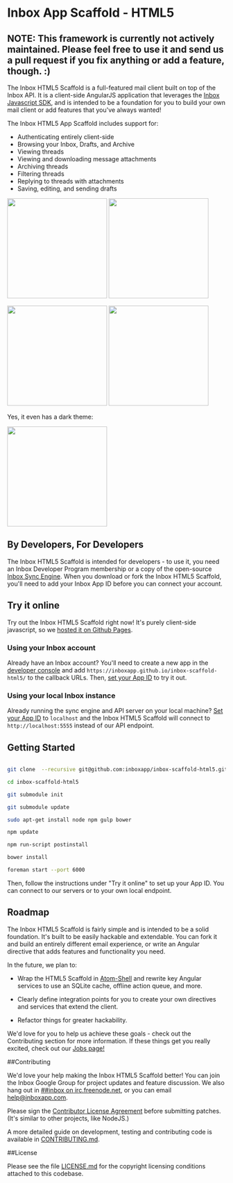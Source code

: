 Inbox App Scaffold - HTML5
========

## **NOTE**: This framework is currently not actively maintained. Please feel free to use it and send us a pull request if you fix anything or add a feature, though. :)

The Inbox HTML5 Scaffold is a full-featured mail client built on top of the Inbox API. It is a client-side AngularJS application that leverages the [Inbox Javascript SDK](https://github.com/inboxapp/inbox.js), and is intended to be a foundation for you to build your own mail client or add features that you've always wanted!

The Inbox HTML5 App Scaffold includes support for:

- Authenticating entirely client-side
- Browsing your Inbox, Drafts, and Archive
- Viewing threads
- Viewing and downloading message attachments
- Archiving threads
- Filtering threads
- Replying to threads with attachments
- Saving, editing, and sending drafts

<a href="https://raw.githubusercontent.com/inboxapp/inbox-scaffold-html5/master/screenshots/screenshot_threads.png"><img src="https://raw.githubusercontent.com/inboxapp/inbox-scaffold-html5/master/screenshots/screenshot_threads.png" height="230" /></a>
<a href="://raw.githubusercontent.com/inboxapp/inbox-scaffold-html5/master/screenshots/screenshot_thread.png"><img src="https://raw.githubusercontent.com/inboxapp/inbox-scaffold-html5/master/screenshots/screenshot_thread.png" height="230" /></a>

<a href="https://raw.githubusercontent.com/inboxapp/inbox-scaffold-html5/master/screenshots/screenshot_reply.png"><img src="https://raw.githubusercontent.com/inboxapp/inbox-scaffold-html5/master/screenshots/screenshot_reply.png" height="230" /></a>
<a href="://raw.githubusercontent.com/inboxapp/inbox-scaffold-html5/master/screenshots/screenshot_compose.png"><img src="https://raw.githubusercontent.com/inboxapp/inbox-scaffold-html5/master/screenshots/screenshot_compose.png" height="230" /></a>

Yes, it even has a dark theme:

<a href="https://raw.githubusercontent.com/inboxapp/inbox-scaffold-html5/master/screenshots/screenshot_dark_theme.png"><img src="https://raw.githubusercontent.com/inboxapp/inbox-scaffold-html5/master/screenshots/screenshot_dark_theme.png" height="230" /></a>


## By Developers, For Developers

The Inbox HTML5 Scaffold is intended for developers - to use it, you need an Inbox Developer Program membership or a copy of the open-source [Inbox Sync Engine](http://github.com/inboxapp/inbox). When you download or fork the Inbox HTML5 Scaffold, you'll need to add your Inbox App ID before you can connect your account.

## Try it online

Try out the Inbox HTML5 Scaffold right now! It's purely client-side javascript, so we [hosted it on Github Pages](https://inboxapp.github.io/inbox-scaffold-html5/).

### Using your Inbox account

Already have an Inbox account? You'll need to create a new app in the [developer console](https://www.inboxapp.com/console/apps) and add `https://inboxapp.github.io/inbox-scaffold-html5/` to the callback URLs.  Then, [set your App ID](http://inboxapp.github.io/inbox-scaffold-html5/set-app-id.html) to try it out.

### Using your local Inbox instance

Already running the sync engine and API server on your local machine?  [Set your App ID](http://inboxapp.github.io/inbox-scaffold-html5/set-app-id.html) to `localhost` and the Inbox HTML5 Scaffold will connect to `http://localhost:5555` instead of our API endpoint.


## Getting Started

```bash

git clone  --recursive git@github.com:inboxapp/inbox-scaffold-html5.git

cd inbox-scaffold-html5

git submodule init

git submodule update

sudo apt-get install node npm gulp bower

npm update

npm run-script postinstall

bower install

foreman start --port 6000
```

Then, follow the instructions under "Try it online" to set up your App ID.  You can connect to our servers or to your own local endpoint.

## Roadmap

The Inbox HTML5 Scaffold is fairly simple and is intended to be a solid foundation. It's built to be easily hackable and extendable. You can fork it and build an entirely different email experience, or write an Angular directive that adds features and functionality you need.

In the future, we plan to:

- Wrap the HTML5 Scaffold in [Atom-Shell](http://github.com/atom/atom-shell) and rewrite key Angular services to use an SQLite cache, offline action queue, and more.

- Clearly define integration points for you to create your own directives and services that extend the client.

- Refactor things for greater hackability.


We'd love for you to help us achieve these goals - check out the Contributing section for more information. If these things get you really excited, check out our [Jobs page!](http://www.inboxapp.com/jobs)


##Contributing

We'd love your help making the Inbox HTML5 Scaffold better! You can join the Inbox Google Group for project updates and feature discussion. We also hang out in [##inbox on irc.freenode.net](http://webchat.freenode.net/?channels=##inbox), or you can email help@inboxapp.com.

Please sign the [Contributor License Agreement](https://www.inboxapp.com/cla.html) before submitting patches. (It's similar to other projects, like NodeJS.)

A more detailed guide on development, testing and contributing code is available in [CONTRIBUTING.md](CONTRIBUTING.md).

##License

Please see the file [LICENSE.md](LICENSE.md) for the copyright licensing conditions attached to
this codebase.

